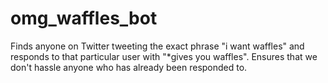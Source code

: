 # omg_waffles_bot
Finds anyone on Twitter tweeting the exact phrase "i want waffles" and responds to that particular user with "*gives you waffles". Ensures that we don't hassle anyone who has already been responded to.
